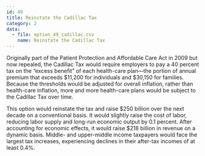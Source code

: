 ```yaml
---
id: 49
title: Reinstate the Cadillac Tax
category: 2
data:
  - file: option_49_cadillac.csv
    name: Reinstate the Cadillac Tax
---
```


Originally part of the Patient Protection and Affordable Care Act in 2009 but now repealed, the Cadillac Tax would require employers to pay a 40 percent tax on the “excess benefit” of each health-care plan—the portion of annual premium that exceeds $11,200 for individuals and $30,150 for families. Because the thresholds would be adjusted for overall inflation, rather than health-care inflation, more and more health-care plans would be subject to the Cadillac Tax over time.

This option would reinstate the tax and raise $250 billion over the next decade on a conventional basis. It would slightly raise the cost of labor, reducing labor supply and long-run economic output by 0.1 percent. After accounting for economic effects, it would raise $218 billion in revenue on a dynamic basis. Middle- and upper-middle income taxpayers would face the largest tax increases, experiencing declines in their after-tax incomes of at least 0.4%.

